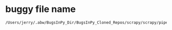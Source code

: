 # buggy file name

```text
/Users/jerry/.abw/BugsInPy_Dir/BugsInPy_Cloned_Repos/scrapy/scrapy/pipelines/images.py
```
